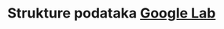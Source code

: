 # Strukture podataka [Google Lab](http://34.65.88.190/hub/user-redirect/git-pull?repo=https%3A%2F%2Fgithub.com%2Ffsr-sp%2Fsp-2019-2&app=notebook)
